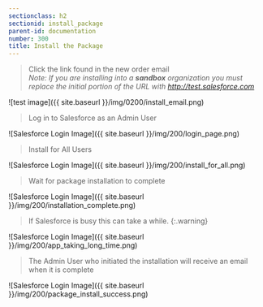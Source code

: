 ```yaml
---
sectionclass: h2
sectionid: install_package
parent-id: documentation
number: 300
title: Install the Package
---
```


>Click the link found in the new order email  
*Note: If you are installing into a __sandbox__ organization you must replace the initial portion of the URL with http://test.salesforce.com*

![test image]({{ site.baseurl }}/img/0200/install_email.png)  


>Log in to Salesforce as an Admin User

![Salesforce Login Image]({{ site.baseurl }}/img/200/login_page.png)  


>Install for All Users

![Salesforce Login Image]({{ site.baseurl }}/img/200/install_for_all.png)

>Wait for package installation to complete

![Salesforce Login Image]({{ site.baseurl }}/img/200/installation_complete.png)

>If Salesforce is busy this can take a while.
{:.warning}

![Salesforce Login Image]({{ site.baseurl }}/img/200/app_taking_long_time.png)

>The Admin User who initiated the installation will receive an email when it is complete

![Salesforce Login Image]({{ site.baseurl }}/img/200/package_install_success.png)
